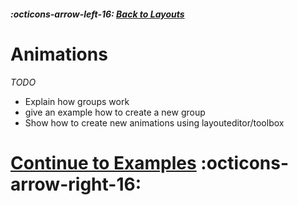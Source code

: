 ##### :octicons-arrow-left-16: [Back to Layouts](./layouts.md)

# Animations

_TODO_

-   Explain how groups work
-   give an example how to create a new group
-   Show how to create new animations using layouteditor/toolbox

# [Continue to Examples](./examples/index.md) :octicons-arrow-right-16:
